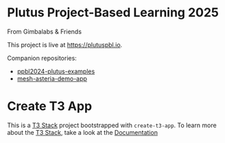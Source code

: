 # Plutus Project-Based Learning 2025
From Gimbalabs & Friends

This project is live at https://plutuspbl.io.

Companion repositories:
- [ppbl2024-plutus-examples](https://github.com/gimbalabs/ppbl2024-plutus-examples)
- [mesh-asteria-demo-app](https://github.com/gimbalabs/mesh-asteria-demo-app)

# Create T3 App
This is a [T3 Stack](https://create.t3.gg/) project bootstrapped with `create-t3-app`. To learn more about the [T3 Stack](https://create.t3.gg/), take a look at the [Documentation](https://create.t3.gg/)
